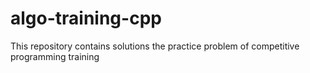 # algo-training-cpp
This repository contains solutions the practice problem of competitive programming training
